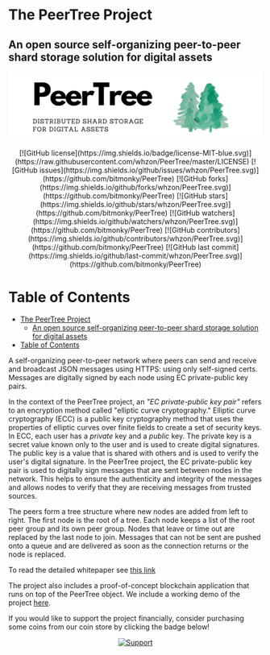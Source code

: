 # The PeerTree Project


## An open source self-organizing peer-to-peer shard storage solution for digital assets

![main](images/main.png)

<div align = 'center'>
[![GitHub license](https://img.shields.io/badge/license-MIT-blue.svg)](https://raw.githubusercontent.com/whzon/PeerTree/master/LICENSE)
[![GitHub issues](https://img.shields.io/github/issues/whzon/PeerTree.svg)](https://github.com/bitmonky/PeerTree)
[![GitHub forks](https://img.shields.io/github/forks/whzon/PeerTree.svg)](https://github.com/bitmonky/PeerTree)
[![GitHub stars](https://img.shields.io/github/stars/whzon/PeerTree.svg)](https://github.com/bitmonky/PeerTree)
[![GitHub watchers](https://img.shields.io/github/watchers/whzon/PeerTree.svg)](https://github.com/bitmonky/PeerTree)
[![GitHub contributors](https://img.shields.io/github/contributors/whzon/PeerTree.svg)](https://github.com/bitmonky/PeerTree)
[![GitHub last commit](https://img.shields.io/github/last-commit/whzon/PeerTree.svg)](https://github.com/bitmonky/PeerTree)

</div>

# Table of Contents

- [The PeerTree Project](#the-peertree-project)
  - [An open source self-organizing peer-to-peer shard storage solution for digital assets](#an-open-source-self-organizing-peer-to-peer-shard-storage-solution-for-digital-assets)
- [Table of Contents](#table-of-contents)


A self-organizing peer-to-peer network where peers can send and receive and broadcast JSON messages using HTTPS: using only self-signed certs. Messages are digitally signed by each node using EC private-public key pairs.

In the context of the PeerTree project, an *"EC private-public key pair"* refers to an encryption method called "elliptic curve cryptography." Elliptic curve cryptography (ECC) is a public key cryptography method that uses the properties of elliptic curves over finite fields to create a set of security keys.
In ECC, each user has a *private* key and a *public* key. The private key is a secret value known only to the user and is used to create digital signatures. The public key is a value that is shared with others and is used to verify the user's digital signature.
In the PeerTree project, the EC private-public key pair is used to digitally sign messages that are sent between nodes in the network. This helps to ensure the authenticity and integrity of the messages and allows nodes to verify that they are receiving messages from trusted sources.

The peers form a tree structure where new nodes are added from left to right. The first node is the root of a tree. Each node keeps a list of the root peer group and its own peer group. Nodes that leave or time out are replaced by the last node to join. Messages that can not be sent are pushed onto a queue and are delivered as soon as the connection returns or the node is replaced.

To read the detailed whitepaper see [this link](whitepaper.md)

The project also includes a proof-of-concept blockchain application that runs on top of the PeerTree object. We include a working demo of the project [here](https://www.bitmonky.com/whzon/bitMiner/webConsole.php?git=git).

If you would like to support the project financially, consider
purchasing some coins from our coin store by clicking the badge below!

<div align='center'>

[![Support](https://img.shields.io/badge/support-financing-green.svg)](https://bitmonky.com/whzon/wzApp.php?furl=https://www.bitmonky.com/whzon/gold/mrkViewGJEX.php)

</div>